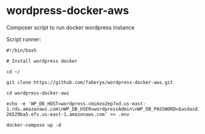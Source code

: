 # wordpress-docker-aws
Composer script to run docker wordpress instance

Script runner:
```
#!/bin/bash

# Install wordpress docker
 
cd ~/

git clone https://github.com/faberyx/wordpress-docker-aws.git

cd wordpress-docker-aws

echo -e 'WP_DB_HOST=wordpress.cmimzo2ep7xd.us-east-1.rds.amazonaws.com\nWP_DB_USER=wordpressAdmin\nWP_DB_PASSWORD=$asdasd123\nWP_DB_NAME=wordpress\nNFS_DNS=fs-26529ba5.efs.us-east-1.amazonaws.com' >> .env

docker-compose up -d
```
